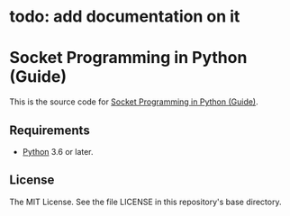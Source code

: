 # todo: add documentation on it

# Socket Programming in Python (Guide)

This is the source code for [Socket Programming in Python (Guide)](https://realpython.com/python-sockets/).

## Requirements

- [Python](https://www.python.org/) 3.6 or later.

## License

The MIT License. See the file LICENSE in this repository's base directory.
